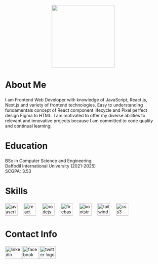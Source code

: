 <div align="center">
  <img height="203" src="https://i.ibb.co.com/3mWyNgg/Neutral-Modern-Web-Developer-Linked-In-Banner.png"  />
</div>

###

<h1 align="left">About Me</h1>

###

<p align="left">I am Frontend Web Developer with knowledge of JavaScript, React.js, Next.js and variety of frontend technologies. Easy to understanding fundamentals concept of React component lifecycle and Pixel perfect design Figma to HTML. I am motivated to offer my diverse abilities to relevant and innovative projects because I am committed to code quality and continual learning.</p>

###

<h1 align="left">Education</h1>

###

<p align="left">BSc in Computer Science and Engineering<br>Daffodil International University (2021-2025)<br>SCGPA: 3.53</p>

###

<h1 align="left">Skills</h1>

###

<div align="left">
  <img src="https://cdn.jsdelivr.net/gh/devicons/devicon/icons/javascript/javascript-original.svg" height="40" alt="javascript logo"  />
  <img width="12" />
  <img src="https://cdn.jsdelivr.net/gh/devicons/devicon/icons/react/react-original.svg" height="40" alt="react logo"  />
  <img width="12" />
  <img src="https://cdn.jsdelivr.net/gh/devicons/devicon/icons/nodejs/nodejs-original.svg" height="40" alt="nodejs logo"  />
  <img width="12" />
  <img src="https://cdn.jsdelivr.net/gh/devicons/devicon/icons/firebase/firebase-plain.svg" height="40" alt="firebase logo"  />
  <img width="12" />
  <img src="https://cdn.jsdelivr.net/gh/devicons/devicon/icons/bootstrap/bootstrap-original.svg" height="40" alt="bootstrap logo"  />
  <img width="12" />
  <img src="https://cdn.jsdelivr.net/gh/devicons/devicon/icons/tailwindcss/tailwindcss-original-wordmark.svg" height="40" alt="tailwindcss logo"  />
  <img width="12" />
  <img src="https://cdn.jsdelivr.net/gh/devicons/devicon/icons/css3/css3-original.svg" height="40" alt="css3 logo"  />
</div>

###

<h1 align="left">Contact Info</h1>

###

<div align="left">
  <a href="https://www.linkedin.com/in/ahasanhabib2912/" target="_blank">
    <img src="https://raw.githubusercontent.com/maurodesouza/profile-readme-generator/master/src/assets/icons/social/linkedin/default.svg" width="52" height="40" alt="linkedin logo"  />
  </a>
  <a href="https://www.facebook.com/mdahashanhabib.siam" target="_blank">
    <img src="https://raw.githubusercontent.com/maurodesouza/profile-readme-generator/master/src/assets/icons/social/facebook/default.svg" width="52" height="40" alt="facebook logo"  />
  </a>
  <a href="https://twitter.com/AhasanHabi47314" target="_blank">
    <img src="https://raw.githubusercontent.com/maurodesouza/profile-readme-generator/master/src/assets/icons/social/twitter/default.svg" width="52" height="40" alt="twitter logo"  />
  </a>
</div>

###
